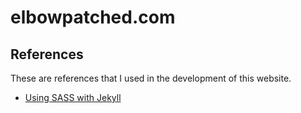 elbowpatched.com
================



## References

These are references that I used in the development of this website.

* [Using SASS with Jekyll](http://markdotto.com/2014/09/25/sass-and-jekyll/)